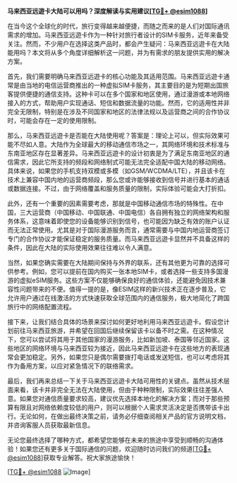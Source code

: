 **马来西亚远遊卡大陆可以用吗？深度解读与实用建议[[TG💪+ @esim1088](https://t.me/s/esim1088)]**

在当今这个全球化的时代，旅行变得越来越便捷，而随之而来的是人们对国际通讯需求的增加。马来西亚远遊卡作为一种针对旅行者设计的SIM卡服务，近年来备受关注。然而，不少用户在选择这类产品时，都会产生疑问：马来西亚远遊卡在大陆能用吗？本文将从多个角度详细解析这一问题，并为有需求的朋友提供实用的解决方案。

首先，我们需要明确马来西亚远遊卡的核心功能及其适用范围。马来西亚远遊卡通常是由当地的电信运营商推出的一种虚拟SIM卡服务，其主要目的是为短期出国旅客提供便捷的通信支持。这种卡可以在多个国家和地区使用，通过漫游或本地网络接入的方式，帮助用户实现通话、短信和数据流量的功能。然而，它的适用性并非完全无限制，特别是在涉及不同国家和地区的法律法规以及运营商之间的合作协议时，可能会存在一定的使用限制。

那么，马来西亚远遊卡是否能在大陆使用呢？答案是：理论上可以，但实际效果可能不尽如人意。大陆作为全球最大的移动通信市场之一，其网络环境和技术标准与东南亚地区存在显著差异。马来西亚远遊卡的设计初衷是为了满足东南亚地区的通信需求，因此它所支持的频段和网络制式可能无法完全适配中国大陆的移动网络。具体来说，如果您的手机支持双模或多模（如GSM/WCDMA/LTE），并且该卡在技术上兼容中国内地的运营商频段，那么您或许能够接收到信号并进行基本的通话或数据连接。不过，由于网络覆盖和服务质量的限制，实际体验可能会大打折扣。

此外，还有一个重要的因素需要考虑，那就是中国移动通信市场的特殊性。在中国，三大运营商（中国移动、中国联通、中国电信）各自拥有独立的网络架构和服务体系，这意味着即使您的设备能够识别到信号，也可能因为缺乏有效的账户认证而无法正常使用。尤其是对于国际漫游服务而言，通常需要与中国内地运营商签订专门的合作协议才能保证稳定的服务质量。而马来西亚远遊卡显然并不具备这样的条件，因此在大陆的实际使用效果往往难以令人满意。

当然，如果您确实需要在大陆期间保持与外界的联系，还有其他更为可靠的选择可供参考。例如，您可以提前在国内购买一张本地SIM卡，或者选择一些支持多国漫游的虚拟eSIM服务。这些方案不仅能够确保良好的通信体验，还能避免因技术兼容性问题带来的不便。值得一提的是，像ESIM这样的新兴技术正在逐步普及，它允许用户通过在线激活的方式快速获取全球范围内的通信服务，极大地简化了跨国旅行中的网络配置流程。

接下来，让我们结合具体的场景来探讨如何更好地利用马来西亚远遊卡。假设您计划前往马来西亚旅游，并希望在回国后继续保留该卡以备不时之需。在这种情况下，您可以尝试将其用于其他国家的漫游服务，比如新加坡、泰国等邻近国家。这些地区的网络环境与马来西亚较为接近，因此马来西亚远遊卡在这些地方的表现通常会更加稳定。另外，如果您只是偶尔需要拨打电话或发送短信，也可以考虑将其作为备用方案，以应对紧急情况下的联络需求。

最后，我们再来总结一下关于马来西亚远遊卡大陆可用性的关键点。虽然从技术层面来看，该卡并非完全无法在大陆使用，但由于种种限制，实际效果往往差强人意。如果您对通信质量要求较高，建议优先选择本地化的解决方案；而对于那些预算有限且对网络依赖度较低的用户，则可以根据个人需求灵活决定是否携带该卡出行。无论如何，在做出最终决策之前，请务必仔细查阅相关产品的官方说明文档，并咨询客服人员获取最新信息。

无论您最终选择了哪种方式，都希望您能够在未来的旅途中享受到顺畅的沟通体验！如果您还有更多关于国际通信的问题，欢迎随时访问我们的频道[[TG💪+ @esim1088](https://t.me/s/esim1088)]获取专业解答。祝大家旅途愉快！

[[TG💪+ @esim1088](https://t.me/s/esim1088) ![Image](https://i.postimg.cc/4NQfJmqS/Snipaste-2025-05-13-00-14-12.png)]